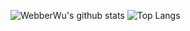 ![WebberWu's github stats](https://github-readme-stats.vercel.app/api?username=webberwu&show_icons=true&count_private=true&hide=prs)
![Top Langs](https://github-readme-stats.vercel.app/api/top-langs/?username=webberwu&layout=compact)
